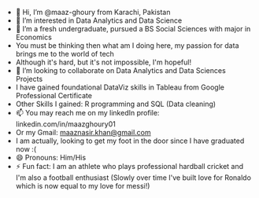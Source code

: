 - 👋 Hi, I’m @maaz-ghoury from Karachi, Pakistan
- 👀 I’m interested in Data Analytics and Data Science
- 🌱 I’m a fresh undergraduate, pursued a BS Social Sciences with major in Economics
- You must be thinking then what am I doing here, my passion for data brings me to the world of tech
- Although it's hard, but it's not impossible, I'm hopeful!
- 💞️ I’m looking to collaborate on Data Analytics and Data Sciences Projects
- I have gained foundational DataViz skills in Tableau from Google Professional Certificate
- Other Skills I gained: R programming and SQL (Data cleaning)
- 📫 You may reach me on my linkedIn profile: linkedin.com/in/maazghoury01
- Or my Gmail: maaznasir.khan@gmail.com
- I am actually, looking to get my foot in the door since I have graduated now :(
- 😄 Pronouns: Him/His
- ⚡ Fun fact: I am an athlete who plays professional hardball cricket and I'm also a football enthusiast (Slowly over time I've built love for Ronaldo which is now equal to my love for messi!)
<!---
maaz-ghoury/maaz-ghoury is a ✨ special ✨ repository because its `README.md` (this file) appears on your GitHub profile.
You can click the Preview link to take a look at your changes.
--->
